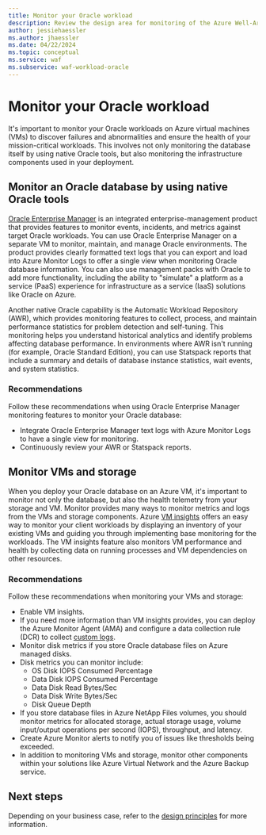 ```yaml
---
title: Monitor your Oracle workload
description: Review the design area for monitoring of the Azure Well-Architected Framework. See how to apply these principles to Oracle on Azure IaaS workloads.
author: jessiehaessler
ms.author: jhaessler
ms.date: 04/22/2024
ms.topic: conceptual
ms.service: waf
ms.subservice: waf-workload-oracle
---
```


# Monitor your Oracle workload

It's important to monitor your Oracle workloads on Azure virtual machines (VMs) to discover failures and abnormalities and ensure the health of your mission-critical workloads. This involves not only monitoring the database itself by using native Oracle tools, but also monitoring the infrastructure components used in your deployment.

## Monitor an Oracle database by using native Oracle tools

[Oracle Enterprise Manager](https://docs.oracle.com/en/enterprise-manager) is an integrated enterprise-management product that provides features to monitor events, incidents, and metrics against target Oracle workloads. You can use Oracle Enterprise Manager on a separate VM to monitor, maintain, and manage Oracle environments. The product provides clearly formatted text logs that you can export and load into Azure Monitor Logs to offer a single view when monitoring Oracle database information. You can also use management packs with Oracle to add more functionality, including the ability to "simulate" a platform as a service (PaaS) experience for infrastructure as a service (IaaS) solutions like Oracle on Azure.

Another native Oracle capability is the Automatic Workload Repository (AWR), which provides monitoring features to collect, process, and maintain performance statistics for problem detection and self-tuning. This monitoring helps you understand historical analytics and identify problems affecting database performance. In environments where AWR isn't running (for example, Oracle Standard Edition), you can use Statspack reports that include a summary and details of database instance statistics, wait events, and system statistics.

### Recommendations

Follow these recommendations when using Oracle Enterprise Manager monitoring features to monitor your Oracle database:

- Integrate Oracle Enterprise Manager text logs with Azure Monitor Logs to have a single view for monitoring.
- Continuously review your AWR or Statspack reports.

## Monitor VMs and storage

When you deploy your Oracle database on an Azure VM, it's important to monitor not only the database, but also the health telemetry from your storage and VM. Monitor provides many ways to monitor metrics and logs from the VMs and storage components. Azure [VM insights](/azure/azure-monitor/vm/vminsights-enable-portal) offers an easy way to monitor your client workloads by displaying an inventory of your existing VMs and guiding you through implementing base monitoring for the workloads. The VM insights feature also monitors VM performance and health by collecting data on running processes and VM dependencies on other resources.

### Recommendations

Follow these recommendations when monitoring your VMs and storage:

- Enable VM insights.
- If you need more information than VM insights provides, you can deploy the Azure Monitor Agent (AMA) and configure a data collection rule (DCR) to collect [custom logs](/azure/azure-monitor/agents/data-collection-text-log).
- Monitor disk metrics if you store Oracle database files on Azure managed disks.
- Disk metrics you can monitor include:
  - OS Disk IOPS Consumed Percentage
  - Data Disk IOPS Consumed Percentage
  - Data Disk Read Bytes/Sec
  - Data Disk Write Bytes/Sec
  - Disk Queue Depth
- If you store database files in Azure NetApp Files volumes, you should monitor metrics for allocated storage, actual storage usage, volume input/output operations per second (IOPS), throughput, and latency.
- Create Azure Monitor alerts to notify you of issues like thresholds being exceeded.
- In addition to monitoring VMs and storage, monitor other components within your solutions like Azure Virtual Network and the Azure Backup service.

## Next steps

Depending on your business case, refer to the [design principles](review-design-principles.md) for more information.
